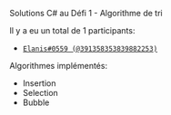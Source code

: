 Solutions C# au Défi 1 - Algorithme de tri

Il y a eu un total de 1 participants:

* [`Elanis#0559 (@391358353839882253)`](./Elanis)

Algorithmes implémentés:
- Insertion
- Selection
- Bubble